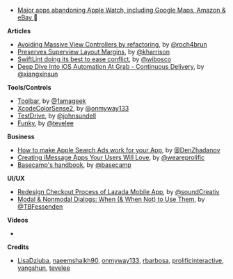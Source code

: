* [Major apps abandoning Apple Watch, including Google Maps, Amazon & eBay ](http://appleinsider.com/articles/17/05/01/major-apps-abandoning-apple-watch-including-google-maps-amazon-ebay) 🤔

**Articles**

* [Avoiding Massive View Controllers by refactoring](https://medium.com/@jamesrochabrun/avoiding-massive-view-controllers-by-refactoring-ffb6a55dfa42), by [@roch4brun](https://twitter.com/roch4brun)
* [Preserves Superview Layout Margins](https://useyourloaf.com/blog/preserves-superview-layout-margins/), by [@kharrison](https://twitter.com/kharrison)
* [SwiftLint doing its best to ease conflict](http://williamboles.me/swiftlint-eases-conflict/), by [@wibosco](https://twitter.com/wibosco)
* [Deep Dive Into iOS Automation At Grab - Continuous Delivery](http://engineering.grab.com/deep-dive-into-ios-automation-at-grab-continuous-delivery), by [@xiangxinsun](https://twitter.com/xiangxinsun)


**Tools/Controls**

* [Toolbar](https://github.com/1amageek/Toolbar), by [@1amageek](https://twitter.com/1amageek)
* [XcodeColorSense2](https://github.com/onmyway133/XcodeColorSense2), by [@onmyway133](https://twitter.com/onmyway133)
* [TestDrive](https://github.com/JohnSundell/TestDrive), by [@johnsundell](https://twitter.com/johnsundell)
* [Funky](https://github.com/tevelee/funky), by [@tevelee](https://twitter.com/tevelee)

**Business**

* [How to make Apple Search Ads work for your App](https://denzhadanov.com/how-to-make-apple-search-ads-work-for-your-app-5bbe98b79cf3), by [@DenZhadanov](https://twitter.com/DenZhadanov)
* [Creating iMessage Apps Your Users Will Love](http://blog.prolificinteractive.com/2017/04/25/creating-imessage-apps-your-users-will-love/), by [@weareprolific](https://twitter.com/weareprolific)
* [Basecamp's handbook](https://github.com/basecamp/handbook), by [@basecamp](https://twitter.com/basecamp)

**UI/UX**

* [Redesign Checkout Process of Lazada Mobile App](https://blog.prototypr.io/redesign-checkout-process-of-lazada-mobile-app-c353d05b6576), by [@soundCreativ](https://twitter.com/soundCreativ)
* [Modal & Nonmodal Dialogs: When (& When Not) to Use Them](https://www.nngroup.com/articles/modal-nonmodal-dialog/), by [@TBFessenden](https://twitter.com/TBFessenden)

**Videos**

*

**Credits**

* [LisaDziuba](https://github.com/lisadziuba), [naeemshaikh90](https://github.com/naeemshaikh90), [onmyway133](https://github.com/onmyway133), [rbarbosa](https://github.com/rbarbosa), [prolificinteractive](https://github.com/prolificinteractive), [yangshun](https://github.com/yangshun), [tevelee](https://github.com/tevelee)
